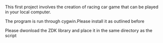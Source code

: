 This first project involves the creation of racing car game that can be played in your local computer.

The program is run through cygwin.Please install it as outlined before

Please dwonload the ZDK library and place it in the same directory as the script
